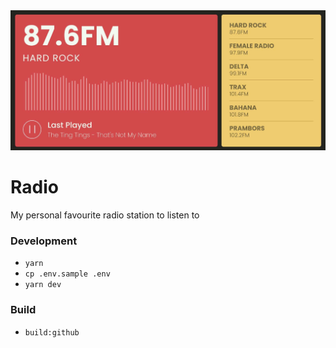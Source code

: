 <img src="app.jpeg" alt="Radio App">

# Radio
My personal favourite radio station to listen to

### Development

* `yarn`
* `cp .env.sample .env`
* `yarn dev`

### Build
* `build:github`
